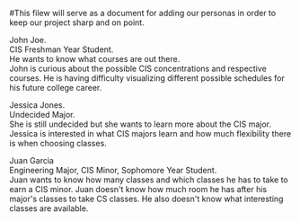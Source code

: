 #This filew will serve as a document for adding our personas in order to keep our project sharp and on point.

John Joe.  
CIS Freshman Year Student.  
He wants to know what courses are out there.  
John is curious about the possible CIS concentrations and respective courses.
He is having difficulty visualizing different possible schedules for his future college career.

Jessica Jones.  
Undecided Major.  
She is still undecided but she wants to learn more about the CIS major.  
Jessica is interested in what CIS majors learn and how much flexibility there is when choosing classes.

Juan Garcia  
Engineering Major, CIS Minor, Sophomore Year Student.  
Juan wants to know how many classes and which classes he has to take to earn a CIS minor.
Juan doesn't know how much room he has after his major's classes to take CS classes.
He also doesn't know what interesting classes are available. 

